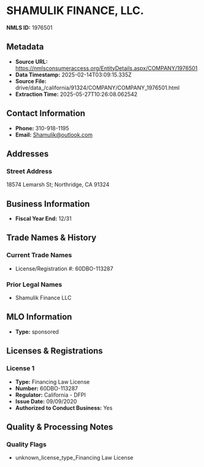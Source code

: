 # SHAMULIK FINANCE, LLC.

**NMLS ID:** 1976501

## Metadata
- **Source URL:** https://nmlsconsumeraccess.org/EntityDetails.aspx/COMPANY/1976501
- **Data Timestamp:** 2025-02-14T03:09:15.335Z
- **Source File:** drive/data_/california/91324/COMPANY/COMPANY_1976501.html
- **Extraction Time:** 2025-05-27T10:26:08.062542

## Contact Information
- **Phone:** 310-918-1195
- **Email:** Shamulik@outlook.com

## Addresses
### Street Address
18574 Lemarsh St; Northridge, CA 91324

## Business Information
- **Fiscal Year End:** 12/31

## Trade Names & History
### Current Trade Names
- License/Registration #: 60DBO-113287

### Prior Legal Names
- Shamulik Finance LLC

## MLO Information
- **Type:** sponsored

## Licenses & Registrations

### License 1
- **Type:** Financing Law License
- **Number:** 60DBO-113287
- **Regulator:** California - DFPI
- **Issue Date:** 09/09/2020
- **Authorized to Conduct Business:** Yes

## Quality & Processing Notes
### Quality Flags
- unknown_license_type_Financing Law License
